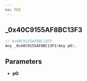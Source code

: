 ```yaml
---
ns: PED
---
```

## _0x40C9155AF8BC13F3

```c
// 0x40C9155AF8BC13F3
Any _0x40C9155AF8BC13F3(Any p0);
```

## Parameters
* **p0**:

